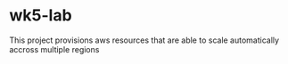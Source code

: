 # wk5-lab
This project provisions aws resources that are able to scale automatically accross multiple regions
